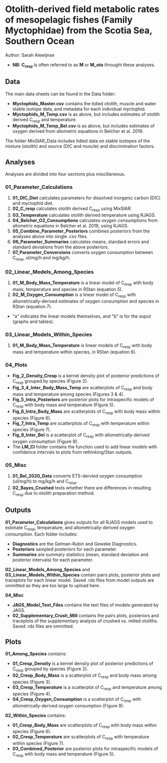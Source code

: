 # Otolith-derived field metabolic rates of mesopelagic fishes (Family Myctophidae) from the Scotia Sea, Southern Ocean

Author: Sarah Alewijnse

* **NB:** **C<sub>resp</sub>** is often referred to as **M** or **M_oto** throught these analyses.

## Data

The main data sheets can be found in the Data folder:
* **Myctophids_Master.csv** contains the tidied otolith, muscle and water stable isotope data, and metadata for each individual myctophid.
* **Myctophids_M_Temp.csv** is as above, but includes estimates of otolith derived C<sub>resp</sub> and temperature.
* **Myctophids_M_Temp_Bel.csv** is as above, but includes estimates of oxygen derived from allometric equations in Belcher et al. 2019.

The folder MixSIAR_Data includes tidied data on stable isotopes of the mixture (otolith) and source (DIC and muscle) and discrimination factors.

## Analyses

Analyses are divided into four sections plus miscillaneous.

### 01_Parameter_Calculations
1. **01_DIC_Diet** calculates parameters for dissolved inorganic carbon (DIC) and myctophid diet.
2. **02_C_resp** calculates otolith derived C<sub>resp</sub> using MixSIAR.
3. **03_Temperature** calculates otolith derived temperature using RJAGS.
4. **04_Belcher_O2_Consumptions** calculates oxygen consumptions from allometric equations in Belcher et al. 2019, using RJAGS.
5. **05_Combine_Parameter_Posteriors** combines posteriors from the analyses above into single .csv files.
6. **06_Parameter_Summaries** calculates means, standard errors and standard deviations from the above posteriors.
7. **07_Parameter_Conversions** converts oxygen consumption between C<sub>resp</sub>, ul/mg/h and mg/kg/h.

### 02_Linear_Models_Among_Species
1. **01_M_Body_Mass_Temperature** is a linear model of C<sub>resp</sub> with body mass, temperature and species in RStan (equation 5).
2. **02_M_Oxygen_Consumption** is a linear model of C<sub>resp</sub> with allometrically-derived estimates of oxygen consumption and species in RStan (equation 7).
* "a" indicates the linear models themselves, and "b" is for the ouput (graphs and tables).
	
### 03_Linear_Models_Within_Species
1. **01_M_Body_Mass_Temperature** is linear models of C<sub>resp</sub> with body mass and temperature within species, in RStan (equation 6).

### 04_Plots

* **Fig_2_Density_Cresp** is a kernel density plot of posterior predictions of C<sub>resp</sub> grouped by species (Figure 2).
* **Fig_3_4_Inter_Body_Mass_Temp** are scatterplots of C<sub>resp</sub> and body mass and temperature among species (Figures 3 & 4).
* **Fig_5_Intra_Posteriors** are posterior plots for intraspecific models of C<sub>resp</sub> with body mass and temperature (Figure 5).
* **Fig_6_Intra_Body_Mass** are scatterplots of C<sub>resp</sub> with body mass within species (Figure 6).
* **Fig_7_Intra_Temp** are scatterplots of C<sub>resp</sub> with temperature within species (Figure 7).
* **Fig_9_Inter_Bel** is a scatterplot of C<sub>resp</sub> with allometrically-derived oxygen consumption (Figure 9).
* The **LM_CI** folder contains the function used to add linear models with confidence intervals to plots from rethinking/Stan outputs.

### 05_Misc

1. **01_Bel_2020_Data** converts ETS-dervied oxygen consumption (ul/mg/h) to mg/kg/h and C<sub>resp</sub>.
2. **02_Bayes_Crushed** tests whether there are differences in resulting C<sub>resp</sub> due to otolith preparation method.

## Outputs

**01_Parameter_Calculations** gives outputs for all RJAGS models used to estimate C<sub>resp</sub>, temperature, and allometrically-derived oxygen consumption.
Each folder includes:
* **Diagnostics** are the Gelman-Rubin and Geweke Diagnostics.
* **Posteriors** sampled posteriors for each parameter.
* **Summaries** are summary statistics (mean, standard deviation and posterior intervals) for each parameter.

**02_Linear_Models_Among_Species** and **03_Linear_Models_Within_Species** contain pairs plots, posterior plots and traceplots for each linear model.
Saved .rds files from model outputs are ommitted as they are too large to upload here.

**04_Misc**
* **JAGS_Model_Text_Files** contains the text files of models generated by JAGS.
* **02_Supplementary_Crush_Mill** contains the pairs plots, posteriors and traceplots of the supplementary analysis of crushed vs. milled otoliths. Saved .rds files are ommitted.

## Plots

**01_Among_Species** contains:
* **01_Cresp_Density** is a kernel density plot of posterior predictions of C<sub>resp</sub> grouped by species (Figure 2).
* **02_Cresp_Body_Mass** is a scatterplot of C<sub>resp</sub> and body mass among species (Figure 3).
* **03_Cresp_Temperature** is a scatterplot of C<sub>resp</sub> and temperature among species (Figure 4).
* **04_Cresp_Oxygen_Consumption** is a scatterplot of C<sub>resp</sub> with allometrically-derived oxygen consumption (Figure 9).

**02_Within_Species** contains:
* **01_Cresp_Body_Mass** are scatterplots of C<sub>resp</sub> with body mass within species (Figure 6).
* **02_Cresp_Temperature** are scatterplots of C<sub>resp</sub> with temperature within species (Figure 7).
* **03_Combined_Posterior** are posterior plots for intraspecific models of C<sub>resp</sub> with body mass and temperature (Figure 5).